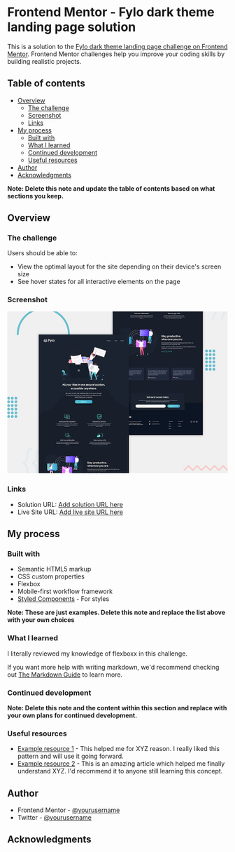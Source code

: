 # Frontend Mentor - Fylo dark theme landing page solution

This is a solution to the [Fylo dark theme landing page challenge on Frontend Mentor](https://www.frontendmentor.io/challenges/fylo-dark-theme-landing-page-5ca5f2d21e82137ec91a50fd). Frontend Mentor challenges help you improve your coding skills by building realistic projects.

## Table of contents

- [Overview](#overview)
  - [The challenge](#the-challenge)
  - [Screenshot](#screenshot)
  - [Links](#links)
- [My process](#my-process)
  - [Built with](#built-with)
  - [What I learned](#what-i-learned)
  - [Continued development](#continued-development)
  - [Useful resources](#useful-resources)
- [Author](#author)
- [Acknowledgments](#acknowledgments)

**Note: Delete this note and update the table of contents based on what sections you keep.**

## Overview

### The challenge

Users should be able to:

- View the optimal layout for the site depending on their device's screen size
- See hover states for all interactive elements on the page

### Screenshot

![](./design/desktop-preview.jpg)

### Links

- Solution URL: [Add solution URL here](https://github.com/hsn-ng/fylo-dark-theme-landing-page-master)
- Live Site URL: [Add live site URL here](https://hsn-ng.github.io/fylo-dark-theme-landing-page-master/)

## My process

### Built with

- Semantic HTML5 markup
- CSS custom properties
- Flexbox
- Mobile-first workflow
  framework
- [Styled Components](https://styled-components.com/) - For styles

**Note: These are just examples. Delete this note and replace the list above with your own choices**

### What I learned

I literally reviewed my knowledge of flexboxx in this challenge.

If you want more help with writing markdown, we'd recommend checking out [The Markdown Guide](https://www.markdownguide.org/) to learn more.

### Continued development

**Note: Delete this note and the content within this section and replace with your own plans for continued development.**

### Useful resources

- [Example resource 1](https://www.example.com) - This helped me for XYZ reason. I really liked this pattern and will use it going forward.
- [Example resource 2](https://www.example.com) - This is an amazing article which helped me finally understand XYZ. I'd recommend it to anyone still learning this concept.

## Author

- Frontend Mentor - [@yourusername](https://www.frontendmentor.io/profile/bro_riyadh)
- Twitter - [@yourusername](https://www.twitter.com/bro_riyadh)

## Acknowledgments
